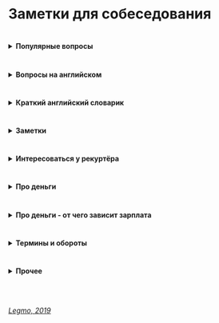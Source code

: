 # Заметки для собеседования #

#
<details><summary><b>Популярные вопросы</b></summary><p>
                                         
  ---

- Почему вы ищете работу?
- Какую работу вы ищите?
- Чем занимались на прошлой работе?
- Был ли коммерческий опыт работы с данной технологией?
- Зарплата - ожидания 
- Как скоро готовы выйти
- Английский 	
- Git
- Agile
- Есть ли опыт написания тестов?
- Есть ли опыт работы в команде с code-review и тестировщиками?
- Опыт работы со строгой типизацией
  
<br>

  <details><summary><b>Почему ушли с предыдущей работы?</b></summary><p>
  
  Рекрутер не ждет от этого ответа слишком многого. И так ясно, что будь всё в жизни людей гладко, они бы работали на одном и том же месте с достижения трудоспособного возраста и до самой смерти. Рекрутер будет удовлетворен любым ответом, который не поставит его самого в неловкое положение перед руководителем, когда тот у него спросит «а чего этот чел хочет? Почему уволился из предыдущей компании?» Любой более-менее адекватный ответ, который рекрутеру не стыдно будет передать вышестоящему руководителю, будет приемлем. 
   
  Сформулируйте ответ так, чтобы у рекрутера не сложилось впечатление, будто у вас была возможность повлиять на сложившуюся ситуацию, но вы не смогли её реализовать. 
  - Приемлемые – ситуации, в которых вы не могли повлиять на обстоятельства (например - очень большие задержки по зарплате, или очень низкая зарплата и полное отсутствие перспектив, или например неудобное расположение)
  - Неприемлемые – ситуации, когда у вас была возможность тем или иным способом повлиять на обстоятельства, но вы не смогли (личный или профессиональный конфликт с руководителем или коллегой, неконкурентноспособный продукт компании в создании которого принимаете участие лично вы, неисполнение своих обязательств) 
   
   Как отвечать, если у вас на предыдущей работе действительно всё было не очень гладко?
  - Нужно формулировать свой ответ в форме не «почему», а в форме «для чего».
      
  <br><p></details>
  
  <details><summary><b>Большой перерыв после последней работы - почему? чем занимались?</b></summary><p>
    
  Закрыл большой проект, заработал довольно существенную сумму.  Решил устроить нормальный отпуск, впервые за несколько лет.  В процессе, пришёл к выводу что хочу сменить сферу деятельности и активно занялся самообучением
  
  <br></p></details>
  
  <details><summary><b>Ошибки - самые серьёзные ошибки в вашей карьере?</b></summary><p>
                                                                         
   Обычно, цель этого вопроса выяснить не уровень дна, которое вы сумели пробить в своем прошлом, а ваш локус контроля (т.е. склонны ли вы возлагать ответственность за свои неудачи на себя, или на обстоятельства), и ваше к ним отношение.
   
   Для успешного прохождения вопроса лучше возлагать ответственность на себя. Это представит вас как человека, способного к управлению собственной жизнью, а не как детерминированное существо, сама судьба которого зависит исключительно от того, как сложатся звёзды и обстоятельства
  
  <br></p></details>
  
  <details><summary><b>Достижения - самые серьёзные </b></summary><p>
   
   Цель вопроса - узнать потолок, которого вы пока смогли достичь. 
   
   Этот потолок должен соответствовать должности, на которую вы претендуете, но не быть слишком высоким, иначе возникнет вопрос «а что вы вообще забыли на этом собеседовании с такими достижениями?»
      
  <br></p></details>
  
  <details><summary><b>Cтресс - насколько вы стрессоустойчивы</b></summary><p>
  
  Ответ: «А какие именно стрессы предполагаются на этой должности?»
  
  Рекрутер может рассказать о злых придирчивых клиентах, большом объеме работы, неисполнительных контрагентах.
  
  После чего можно развеять его опасения, сказав: «Да это ерунда, я с таким постоянно сталкивался, и мне всегда удавалось найти общий язык практически с любым человеком» 
  
  <br></p></details>   
  
  <details><summary><b>Расскажите о руководителе (коллеге/клиенте/друге/недруге...)</b></summary><p>

  
  Стандартная проективная методика из психологии, основанная ещё на древнем изречении о том, что «праведник даже в воре увидит праведника, а вор даже в праведнике – вора»
  
  Иными словами, понять что за человек перед тобой проще всего по тому, как он отзывается о других.
  
  Конечно, если вам пришлось и правда работать с откровенными мудаками, дифирамбы им петь ни к чему. Но лучше обратить внимание именно на положительные черты, а не на том, какие они были гады, это покажет и вас самого в лучшем свете. 

  <br></p></details>
  
  <details><summary><b>Ваши недостатки</b></summary><p>
  
  Лучше говорить только о тех недостатках, которые не пересекаются с качествами, необходимыми для исполнения обязанностей.
  
  Например – вакансия грузчика.
  - Какие у вас недостатки?
  - Вы знаете, мне кажется я не слишком интеллектуальный человек.
  Отлично! Нам как раз нужны такие грузчики – подумает рекрутер.

  Или например – вакансия программиста.
  - Какие у вас недостатки?
  - Даже не знаю. Наверное, физподготовка оставляет желать лучшего.
  - Ну, ничего, для тяжелых работ у нас грузчики есть. 
    
  <br></p></details>
  
  <details><summary><b>Почему хотите работать в нашей компании? / Что для вас важно в вашей работе? / Что вам кажется наиболее привлекательным в этой должности?</b></summary><p>
  
  Вспоминаем описание вакансии, на которую вы пришли, и пересказываем её своими словами.
  
  Например, вакансия сисадмина. Обязанности на работном сайте:
  - Развертывание, оптимизация и поддержка работоспособности инфраструктуры
  - Обеспечение безопасности информационных систем и серверов.
  - Подготовка предложений по модернизации оборудования, координация работ с поставщиками оборудования и технических решений.
  
  Ответ:
  - Ваша компания мне интересна тем, что она предлагает именно то, что я ищу. Для меня важно заниматься работой, которую я люблю и умею делать лучше всего – развертыванием IT инфраструктуры, обеспечением информационной безопасности, модернизацией оборудования.
  
  Если получится не заржать, то считайте, вопрос пройден. 

  <br></p></details>


  <details><summary><b>Зачем вам деньги?</b></summary><p>
  
  Вопрос чаще задают менджерам и т.д.
  
  На мой взгляд, хороший вариант ответа - пирамида Маслоу
    - выживание (еда, одежда, жильё..)
    - комфорт (вкусная еда, красивая одежда, машин, отпуск...)
    - самореализация (хобби, помощь другим и т.д.)
  
  В ответе:
  1. Не зависнуть, не тупить
  1. Показать более-менее внятное структурное мышление - у меня такие-то траты (кредит, дети, машина...)
  
  <br></p></details>
  
  <details><summary><b>Кого уважаете в профессиональной сфере? (известные личности/ресурсы)</b></summary><p>
  
  - Дмитрий Кузюбердин	- it-Kamasutra
  - Илья Кaнтop			- learn.javascript.ru
  - Максим Пацианский 	- книга "React.js курс для начинающих", https://vk.com/maxpfrontend
  - Дмитрий Трепачёв 		- http://code.mu/ 
  - Hexlet 				- Кирилл Мокевнин (ru.hexlet.io)
  - Сергей Чикуенок 		- вёрстка
  - телеграмм-каналы можно упомянуть
  
  <br></p></details>

  <details><summary><b>Книги</b></summary><p>

  - Программирование
    - Банда четырёх (Э. Гамма, Р. Хелм, Р. Джонсон, Д. Влиссидес.) -  Приемы объектно-ориентированного проектирования. Паттерны проектирования
    - Мартин Р - Чистый код
    - Бэнкс А, Порселло Е - React и Redux. Функциональная веб-разработка (O'Reilly)
    - Петцольд Ч - Код. Тайный язык информатики
    - Бхаргава А - Грокаем алгоритмы
  - Дизайн, юзабилити, проектирование интерфейсов
    - Алан Купер - Психбольница в руках пациентов
    - Дональд Норман - Дизайн привычных вещей (1988)
    - Влад Головач - Искусство мыть слона. Дизайн пользовательского интерфейса (2001 и 2010)
    - Влад Головач - Культура дизайна (2014 и 2017)
    - Джеф Раскин - Интерфейс. Новые направления в проектировании компьютерных систем (Apple)
    - Адриан Форти - Объекты желания (1986)
    - Эдвард Тафти - Представление информации
  - О жизни в целом
    - Франкл В - Сказать жизни «Да!»
    - Карнеги Д - Как перестать беспокоиться и начать жить
    - Талеб Н - Антихрупкость
  - "Общефилософское"
    - Буддизм
    - Философия стоицизма, Сократ, Ницше
    - Дао Дэ Дзин (Лао Цзы)
      
  <br></p></details>
<br></p></details>

#
<details><summary><b>Вопросы на английском</b></summary><p>
                                                                                   
---

  - рассказ о себе
  - образование
  - какую работу ищете
  - почем нравится/не нравится профессия/язык/среда (web-разработка, Drupal, React...)
  - почем нравится/не нравится удалённая работа
  
<br></p></details>

#
<details><summary><b>Краткий английский словарик</b></summary><p>
                                                                                   
---

- Я делал работу 	- I did the work
- Я хочу сделать 	- I want to do
- Я хотел бы 		- I would like to
- Я хотел бы 		- I wanted
- Я имел			- I had
- Я буду иметь    - I'll have
- Мне нравится 	- I like
- Мне не нравится	- I do not like

- Переписка 	- correspondence
- Общение			- communication
- Митинг 			- meeting (невероятно!)
- Спокойно		- calmly
- Срочно			- urgently
- Опыт 			- experience
- Такие как		- such as
- Много			- A lot of
- Не много		- A little of
- Старый код		- Legacy code
- Проблемы, вызовы - Challenges

- Изучать 						- To study
- Сжатые сроки выполнения			- Short deadlines
- Высоконагруженные проекты 		- Highload projects
- В течении моей работы, я...		- During my work, I...
- Мои задачи включали 			- My tasks included
- Делать что-то полезное			- Do something useful
- Развиваться в этом направлении	- Develop in this direction
- Большая международная команда 	- A large international team
  
<br></p></details>

#
<details><summary><b>Заметки</b></summary><p>
                                                          
---

- Не знаешь - так и скажи. Не придумывай
- Но, полезно думать вслух (если немного соображаешь в теме)
    - я не знаю точно решения, но насколько мне известно браузер работает так-то и так-то, компилятор так-то и поэтому наверное будет примерно вот так... Показать что ты вообще что-то соображаешь и приплести известные тебе материалы из смежных областей.
- Не отзываться негативно от прошлых коллегах/компаниях - максимально сдержанно и корректно
- Не выдавать конфиденциальную информацию - NDA и всё такое
- Если лезут не в своё дело (например: "Почему вы не женаты?") 
    - «Я думаю, этот вопрос не имеет отношения к моим профессиональным качествам, поэтому если вы позволите, я бы не стал на него отвечать». 
- Отлично, я думаю, что это выглядит хорошо, но что бы вы в нем оптимизировали?
  - Подготовив решение - подумайте о возможных граничных случаях, проблемах масштабирования и слабых сторонах. Всегда будьте на шаг впереди. 
  - Если вы используете рекурсивный подход, что может произойти, если у вас будет огромный фрагмент информации? 
  - Если вы используете алгоритм хеширования, как вы справитесь с коллизиями? 
  - Насколько вероятно, что это произойдет, и каков наихудший сценарий?
- Хороший пример "как разойтись, чтоб проект не просел" 
  - Расставание с человеком – тоже может быть устойчивым решением, если люди договорятся разойтись так, чтобы проект не просел. 
  - У вас бывало когда-нибудь такое, что уже уволившись, вы все равно ходили на предыдущую работу помогать? Или консультировали оставшихся ребят удаленно? Почему вы это делали? Скорее всего, потому что разошлись правильно и корректно.
  - Проблема менеджера не в том, что люди смертны, а в том, что они внезапно смертны. Если бы увольнения, мотивацию, де-мотивацию людей можно было бы предсказать и заложить в план — было бы гораздо проще жить! Поэтому если уход человека не ведет к неустойчивости проекта (человек передает дела, помогает и т.д.) — это не всегда плохо.
- Ожидания менеджера – у него в голове. 
  - Периодически в ответ на вопрос «Чего вы хотели бы, чтобы изменилось в результате тренинга» получаем от заказчиков ответы: «Хотим, чтобы люди стали более ответственными». Отличный ответ, из которого нельзя сделать вообще никаких выводов, пока не задашь уточняющий вопрос: «А как вы поймете, что они стали более ответственными?» И дальше главное слушать и успевать записывать. 
  - Потому что понимание ответственности у каждого свое. Для кого-то это когда человек не проходит мимо проблем, а начинает немедленно их решать. Для кого-то – когда он инициирует обсуждение проблем с заказчиком. Для кого-то когда он вообще не беспокоит руководство вопросами, а делает все сам. Пока не поймешь, что человек хочет, все, что ты делаешь – попытки угадать, что у заказчика в голове.
- Держитесь с достоинством. 
  - Помните о своих сильных сторонах, профессиональных, личностных. Заранее подготовьте яркие, красивые примеры из своего рабочего опыта. Помните, вас берут в организацию, чтобы вы принесли ей пользу, так расскажите, какую выгоду получила ваша предыдущая компания от вашей деятельности, как вы помогли спасти ее от кризиса, как вы вывели ее в лидеры и т.д. 
  - Не бойтесь несколько преувеличить свои заслуги. Помните, вы на рынке труда, здесь важно себя правильно преподать. 
  - А причину ухода объясните своим желанием развиваться, что вы выросли из рамок должности, отдела, компании, вам требуются новые горизонты.
- По тому, как вы отстаиваете свои интересы, ваш руководитель будет предполагать, что вы так же будете отстаивать интересы его подразделения.
<br></p></details>

#
<details><summary><b>Интересоваться у рекуртёра</b></summary><p>

  - Уточните пожалуйста - вы работаете в компании и внешний специалист?
  - Тип компании - стартап, свой продукт, рекуртинговое агентство... 
  - Размер компании (Россия/ мир)
  - Офисы - вообще есть? За рубежом? В Сибири?
  
  <br>
  
  - Какого идеального сотрудника они ждут
    - Для каких целей и задач компания ищет человека (задать прямой вопрос). После чего провести параллели с вашим предыдущим опытом, и рассказать, как именно вы планируете это сделать.
    - Например:
    ```
    - Мы ищем логиста, который бы уменьшил наши издержки на доставку комплектующих из Китая.
    - Ясно. На прошлой работе издержки были очень сильно раздуты из-за того, что руководство по привычке 
    работало с транспортными компаниями, у которых тарифы не менялись много лет, пришлось заново просмотреть 
    рынок, заменить некоторых перевозчиков, затраты были сокращены на такие-то суммы. Есть список из хороших, 
    проверенных компаний, которые никогда не подводили. 
    ```
    
  - Моя роль на проекте
  - Планируемые результаты моей работы за 30, 60, 90 дней
  - Критерии качества работы
    - спросить про ключевые качества хорошего сотрудника и попросить их расшифровать
    - по каким критериям они оценивают работу? Что такое для них хорошо, а что такое плохо?
    - например:
      - что вы вкладываете в слово отвественность
      - предлагать идеи – это хорошо или плохо? 
      - или сначала надо навести порядок в работе? 
      - или бог с ним с порядком, главное – чтобы не беспокоили менеджера, и при этом маржа проекта росла?
      - вижу что на проекте что-то не так:
        - сразу хвататься делать?
        - инициировать обсуждение? с кем?
        - не беспокоить начальство вопросами и всё сделать самому?
       
  <br>
  
  - Часовые пояса
  - Время работы
  - Насколько свободный график
  - Отпуск / отгулы / больничные - сколько раз в год, как долго, насколько заранее, оплачиваемый/нет
  - Гос. праздники - есть ли? оплачивают?
  - Переработки (вечер, выходные) - есть ли, как часто, оплачивают ли
       
  <br>
  
  - Почасовка/фиксированная
  - Если почасовка 
    - Гарантируют ли загрузку? 
    - Провалы в неделю-две между проектами? 
    - Полдня нет работы, а к вечеру упала и надо отработать 8 часов
  - Уровень зарплаты (до вычета налогов)
  - Это з/п с учетом премий и бонусов или только окладная часть (та, которая будет прописана в договоре и будет выплачена при любых условиях посещения работы) 
  - Метод оплаты - перевод на карту? конкретный банк?
  - ИП
  
  <br>
  
  - Испытательный срок? 
  - Зарплата на испытательном сроке? 
  - Условия прохождения? 
  - Сколько человек обычно отсеивается?
       
  <br>
  
  - Трудовой договор?
  - Право расторжения договора 
  - NDA
  - Соц. пакет
       
  <br>
  
  - Схема карьерного роста?
  - Как часто и на каком основании пересмотр ставки и позиции в компании. 
  - Индексация заработной платы, ее частота и размеры
       
  <br>
  
  - Медицинское страхование: 
    - объемы, 
    - что включает, что
    - что рассматривается, как страховой случай, а что не рассматривается
       
  <br>
  
  - О проекте
  - Стэк технологий
  - Вопросы о задачах, технологиях
  - Чем занимается команда
  - Поддержка/новый код
  - Какая команда
  - Кол-во человек на проекте (дев/тест/прочие)
  - Есть ли общение на английском?
  - Методология разработки - Agile?
  - Митинги - насколько часто, на каком языке, с видео/без
       
  <br>
  
  - Возможности развития и обучения?
  - Оплачивает ли она курсы/сертификаты? Хекслет, HTML-academy...
  - Ментор
  - Код-ревью
       
  <br>
  
  - Выдают ли рабочую машину
  - Офис 
    - оценка по 10 бальной шкале)	
    - есть ли Firewall
    - время на общественном транспорте (минут/транспорт)
  - Общее впечатление от компании
		
<br></p></details>

#
<details><summary><b>Про деньги</b></summary><p>

  - Можно спросить прямо при первом же контакте с работодателем хотя бы про нижнюю планку зарплаты (в середине или конце беседы, когда все ключевые моменты обсудили)
  - грамотные формулировки для ответов о желаемой зарплате:
      - Мне бы хотелось обсудить данный вопрос позже, когда вы точно поймете, что я подхожу на данную должность.
      - Я верю вашей компании, что она берет на работу только высокопрофессиональных специалистов, обеспечивая им достойную зарплату.
      - Предполагаю, что оклады в вашей компании уже утверждены для всех должностей, готов их принять, если вы их озвучите т.д.
  - грамотные формулировки для ответов на конкретные предложения по зарплате:
    - Вам сделали отличное предложение:
        «Я внимательно ознакомился с вашим предложением. Должен признать, что оно достаточно конкурентоспособно. Однако предложенный вами размер месячной заработной платы на 10% ниже, чем я зарабатываю в настоящее время. Хотя бонусы помогут улучшить ситуацию, все-таки я предложил бы пересмотреть размеры базовой зарплаты. Есть ли возможность изменения размера предложенной зарплаты?»
    - Вам сделали хорошее предложение
        «Определенно, мои ожидания почти оправдываются. Однако я надеялся на несколько большую сумму в пределах от… до… Насколько велики наши возможности для дальнейшего обсуждения зарплаты?»
    - Вам сделали предложение с низкой зарплатой
        «Вы мне действительно нравитесь, и работа кажется подходящей. Успехи управления и организационной стратегии также выглядят весомыми. Единственное, о чем нам нужно поговорить, и единственное, что меня удерживает, – это первоначальное предложение о компенсационном пакете. Откровенно говоря, зарплата меньше, чем я ожидал. Я действительно заинтересован в этой должности, и, по моим сведениям, $X — это приблизительный уровень зарплаты. В других компаниях, с которыми я веду переговоры, предлагается примерно столько. Вы можете что-нибудь предпринять в этом направлении?»
    
  - Обсуждение з/п с рекуртёром, на первом собеседовании - чтоб он понял, попадаете ли вы в вилку вакансии
    - Формулировка для рекрутера должна быть такой – "я рассматриваю предложения от такой-то суммы, но всё зависит от того, что мне придется делать"
    - Переговоры с ним превращаются в такую мини-игру:
      - Каковы ваши зарплатные ожидания?
      - Ну, зависит от того, что мне придется делать. А вы на какую зарплату специалиста ищете?
      - Хотелось бы всё-таки от вас услышать вашу минимальную планку.
      - Понимаете, это зависит от многих моментов, но я знаю, что вилка у вас в любом случае есть, поэтому не могли бы вы её всё-таки озвучить, вдруг я вам просто не подойду по ней?
    - И у кого быстрее сдадут нервы, и он озвучит конкретную сумму, тот и проиграл.
    - Почти всегда разные компании предлагают за один и тот же функционал разные зарплаты, в зависимости от того, насколько финансово уверенно они себя чувствуют, и конечно «традиций» , поэтому выманивание информации о вилке по зарплате необходимо, чтобы не скостить самому себе будущую зарплату на существенную сумму.

    - Вариант: рекрутеру нельзя называть минимально комфортную сумму, потому что вам в 90% случаев предложат на 5-10% меньше нее и больше нее никогда не заплатят. А надо, определив для себя комфортную зарплату, называть на 10% больше, тогда и будет запас поторговаться.

    - Вариант: средняя ЗП для специалиста моего уровня - такая-то. Я считаю что я имею необходимый набор навыков и опыта чтобы рассчитывать на среднюю + 10%. Но в целом я готов обсудить размер ЗП и перспективы после того как узнаю спектр задач и требования.
        
    - Если попался непробиваемый рекрутер, непременно хочет услышать ваше предложение - назвать мин. сумму, за которую будет комфортно работать.
      Минимальная сумма = не та зарплата, на которую вы будете ходить на работу со слезами на глазах
      А та, получая которую, вы не будете испытывать слишком больших душевных мук и терзаний. 
      
  - Обсуждение з/п с руководителем, когда вам готовы сделать offer
    - Можно немного поднять свои зарплатные ожидания (относительно общения с рекуртёром)
    - Сработает это только в том случае, если вы действительно нашли общий язык, и сумели убедить его что вы подходите под те задачи, которые он вас нанимает, поэтому делать это нужно только в конце беседы. 
    - Беседу лучше выстраивать таким образом – после ответа на его вводные вопросы лучше задать прямой вопрос о том, для каких целей и задач компания ищет человека, после чего провести параллели с вашим предыдущим опытом, и рассказать, как именно вы планируете это сделать.
  
    Итак, вы почувствовали, что разговор задался, и вы решили озвучить большую сумму, чем ту, что озвучили рекрутеру.
    На это руководитель может ответить:
      - Но Марии вы говорили что готовы выйти на другую зарплату.
      
    Приемлемым ответом будет такой:
      - Нет, Марии я говорил, что всё будет зависеть от функционала. Те задачи которые вы озвучили, стоят столько. Я готов гарантировать их исполнение на 100% , но хотелось бы получать вот такую сумму.
    Если ваши требования вменяемы, и вы действительно убедили его что способны сделать все, что обещаете, скорее всего предложение будет сделано. 

  - Как понять, что ваши требования вменяемы?
    - Очень просто, также, как и при любом ценовом анализе, когда вы ходите по магазинам, методом исследования предложения.
    - Некоторые работные сайты предлагают бесплатный пробный доступ к своей базе, или доступ по минимальной цене, например на один день. Полистайте резюме кандидатов вашей профессии, посмотрите на их образование, опыт работы, навыки. Посмотрите их зарплатные ожидания.
		- Если зарплатные ожидания не опубликованы в резюме, можно и позвонить, представившись какой-нибудь компанией, и поинтересоваться, каковы зарплатные ожидания ваших прямых конкурентов на рынке труда.
		- Также можно позвонить в кадровые агентства, тоже представившись какой-нибудь компанией, и поинтересоваться, во сколько вам встанет вот такой кандидат (описываете свой опыт, и узнаете, сколько сейчас стоят на рынке такие люди) .  
	
  - про повышение зарплаты
    - **Правильная постановка вопроса** со стороны сотрудника: что я могу делать на этом месте, чтобы в перспективе X месяцев/лет зарабатывать Y денег (стать менеджером и пр.)?
    - **Амбициозная постановка вопроса**: какой подвиг мне нужно совершить, чтобы стать менеджером в этом году? (получить премию в стопятьсот мильёнов?)
    - Если вы уже получили офер в другую компанию, то постановка вопроса не меняется: 
      Каюсь, грешен – сходил на собеседование. Когда сходил, уже не каюсь. :) Вот что предлагают. Можно ли у нас делать что-то, чтобы зарабатывать сравнимые деньги?
    - За мои 10 лет, зарплату ни разу не повысили. Приходилось увольняться и на новом месте уже повышаться по з/п.
    - Повышения бывают. Но, только если ты не сидишь как сыч и не бубнишь себе под нос что пора з/п повышать. А вот если ты ноешь как последняя скотина, то начальник знает что тебе денег мало и можешь неилюзорно свалить в любой момент - тут уже повышают.
    Факт: молчишь = доволен.

  - про снижение з/п в процессе переговоров
    - Я считаю, что проще не прогибаться, просто сказав - "вы спрашивали на какую минимальную сумму я согласен, я её озвучил, на меньшее, к сожалению, согласиться не могу"
    - А когда ты сказал что "это мой минимум", а потом согласился ещё на меньшее, то может показаться, что ты себя не ценишь, или что никому не нужен.

  - пока не получил официального предложения о работе – не говори про зарплату. Особенно если не спрашивают. 
    - Для работодателя вопрос про деньги от кандидата на старте отношений – это демонстрация того, что человек не будет лоялен компании и если кто-то другой предложит на 100 у.е. больше, он тут же покинет данную организацию.
    - По возможности, уходите от вопросов о зарплате, пока не получите предложение о работе от своего будущего руководителя. В его интересах, чтобы вы были мотивированы и готовы работать на данной должности как можно дольше. Никого не устраивает текучка кадров, это как минимум экономически не выгодно. (Мы не берем примеры организаций, которые строят свою экономику на обмане сотрудников, когда вам обещают много, вы верите, но только после испытательного срока, уподобляетесь Папе Карло, а вам сообщают через три месяца, что испытательный срок вы не прошли и вас увольняют, чтобы найти следующего доверчивого гражданина.)

  - Если просят заполнить анкету, в которой стоит графа «Укажите желаемый размер заработной платы», смело пишите: «обсуждается». 
    - Если не требуют указать точную цифру – пишите интервал (добавьте 10% к последней, добавьте 20%, чтобы достичь приемлемого результата и была возможность для торга). 
    
  - У кадровиков есть простая схема понять, сколько вы стоите. 
    - Обычно спрашивают: «Назовите минимальную сумму, ниже которой вы работать не будете?» Допустим вы называете цифру в 1000 у.е., кадровик, что-то черкает в анкете и задает вопрос повторно: «А если зарплата будет 950 у.е. – вы согласитесь?» Вы начинаете лихорадочно думать, а устроит или не устроит вас такая цифра, если вы заложили 20% для торгов, то вы легко «отдадите» — эти 50 у.е. и согласитесь. Но кадровик не унимается: «А если это будет 900 у.е.?» Так пошагово определяют вашу нижнюю границу торгов по зарплате.

  - Как вы относитесь к задержкам по зарплате?
    - Понятно, что такой вопрос может означать только одно – задержки по зарплате в данной компании имеют не случайный, а систематический характер. Кто-то может подумать «ну, если зарплата хорошая, то почему бы и нет? Можно и подождать»
    Можно то можно, но придя в компанию, в которой стабильные задержки зарплаты например в месяц, фактически первый месяц вы будете работать бесплатно.
    А получать зарплату только со второго месяца. Когда-нибудь, через год или два, а может позже, когда вы будете менять работу, с вами возможно и рассчитаются за тот первый бесплатный месяц. А может и нет. 

 - Постоянно мониторьте, сколько стоят специалисты вашего уровня на рынке труда. 
  - Даже если вас все устраивает на вашем рабочем месте, походите по собеседованиям. 
  Как минимум, вы будете в курсе, какие требования предъявляются рынком к вашей должности, что предлагается взамен.

 - При получении предложения с указанием зарплаты, возьмите паузу. 
  - Не надолго, на один день. 
  Помните, профессионалы стоят дорого, потому что они не суетятся и знают себе цену.

  - Профессионалы не торгуются, им это просто не надо - не они стоят в очереди за работой, а организации уговаривают их. 
    - Покажите, что вы профессионал. 
    Но не затягивайте свое решение больше чем на один день, профессионалы думают быстро.

  - Изучите внимательно компенсационный пакет, который вам предлагает работодатель.  
  
  
  **Ссылки**
  - [Джин - статистика зарплат](https://djinni.co/salaries/?job=JavaScript&year=6m)
  - [Мой круг - Зарплаты в ИТ](https://moikrug.ru/salaries)
  - [Мой круг - обзор зарплат](https://habr.com/ru/company/moikrug/blog/439152/)
	
<br></p></details>

#
<details><summary><b>Про деньги - от чего зависит зарплата</b></summary><p>
  Пример ответа на вопрос: укажите "вилку" вашей зарплаты? Это далеко не все факторы, но общий ход мыслей, я думаю, понятен.
  
  Вилка зарплаты примерно от X до X*2 тысяч рублей/долларов/евро.<br>
  Попробую в нескольких словах объяснить, почему такой большой разброс.
  
  Прямое влияние на рейт будут оказывать следующие факторы:
  
  1) <b>Это оплата до/после всех вычетов?</b><br>
  При работе через ИП я отдаю до 10% в виде налогов, комиссий и сборов. Эта сумма напрямую влияет на размер зарплаты.
  
  2) <b>График и время работы.</b><br>
  Если график очень жёсткий, а время работы команды плотно привязано к Москве/Европе - это повод поднять рейт, т.к. часть времени мне придётся работать по вечерам. В этом нет ничего страшного, у меня большой опыт работы в таком режиме. Но, это повод получить некоторую компенсацию, за неудобное рабочее время.
  
  3) <b>Насколько моя квалификация соответствует задачам?</b><br>
  Если основная часть работы подразумевает вёрстку и работу с шаблонами - это повод несколько поднять рейт. 
  В этой сфере я работаю уже давно, обладаю существенным опытом и могу в любой момент устроиться на хорошую зарплату в крупный проект.<br>
  Я могу гарантировать высокое качество и поэтому ожидаю соответствующей оплаты.
  
  Если существенная часть работы подразумевает программирование - это повод несколько снизить рейт.<br> 
  В этой сфере я активно расту и развиваюсь, некоторые аспекты я только изучаю, и сама возможность расти на реальных задачах - существенный бонус.
  
  4) <b>Насколько мне интересны задачи?</b><br>
  Я уже много лет занимаюсь вёрсткой, и многие задачи решаю почти автоматически. Зачастую, мне не приходится как-то напрягаться, чтоб завертсать тот или иной макет. Такую работу я оцениваю выше. Своего рода "налог на скуку" :)
  
  5) <b>Возможности обучения и профессионального роста.</b><br>
  Наоборот, задачи по программированию для меня интересны и важны. Если у меня будет возможность существенную часть времени работать со скриптами, изучать различные подходы, советоваться с коллегами и в целом расти - это повод снизать рейт. Для меня очень важен профессиональный рост и развитие, и ради этой возможности я готов пойти на уступки в плане зарплаты.
  
  6) <b>Уровень психологической напряженности.</b><br>
  Если работа подразумевает существенную психологическую нагрузку - это повод поднять финансовую планку. 
  Речь про такие вещи как: короткие дедлайны, штрафы, работа над несколькими важными задачами одновременно, частое переключение между задачами, разрешение конфликтных ситуаций и т.д.
  
  
  Предлагаю обсудить вопрос зарплаты более подробно после технического собеседования, когда станет ясно - подходят ли мои навыки для данной вакансии.
  
<br></p></details>


#
<details><summary><b>Термины и обороты</b></summary><p>

- CV - резюме
- rate, pay rate - зарпалата, ставка зарплаты
- gross salary  - зарплата до вычетов 
- net salary  - зарплата на руки 
- offer - предложение
- рекуртёр, hr - специалист по поиску персонала
- NDA - договор о неразглашении
- soft skills - обычно набор личностных качеств, которые помогают эффективно взаимодействовать с людьми. Соотвествие корпоративной культуре и т.д.
- hard skills - все навыки, которые связаны с непосредственной профессиональной деятельностью человека и доступны для наглядной демонстрации. 
- must have - обязательно
- outsourcing - наёмный сотрудник, не в штате компании
- pay — оплата, выплата, заработная плата
- salary — зарплата Фиксированная, обычно ежемесячная оплата работы сотрудника.
- overtime — сверхурочные
- своевременная индексация рейта

**Ссылки**
- https://skyeng.ru/articles/pay-salary-wages
	
<br></p></details>

#
<details><summary><b>Прочее</b></summary><p>

***
Важно **"как ты себя объясняешь"** - насколько ты понятен рекуртёру, может ли он легко положить в нужную "коробочку" своего сознания?<br>
Поначалу хорошо себя немного "упростить", быть понятным. Соответствовать ярлычкам.<br>
Потом, в процесе работы, можешь проявить что ты сложный, интересный и разнообразный. 

Неправильно: 
```
Я 20 лет занимаюсь веб-разработкой, но до сих пор не освоил ничего кроме вёрстки. 
Зато я был арт-директором в типографии и отлично играю на гитаре. 
А сейчас думаю - толи пойти junior-разработчиком, толи устроиться поваром..."
```

Правильно:
```
Я несколько лет занимался дизайном. Последние три года увлёкся веб-разработкой, плотно работал верстальщиком. 
Освоил эту сферу на уровне "эксперт". 
Сейчас развиваюсь как JS-программист, ищу позицию junior, чтоб быстро вырасти на реальных задачах"
```

<br>

***
Полезно завести отдельный аккаунт на **GitHub** с примерами кода. подходящими для данной вакансии. Для вёрстки один, для программирования - другой.

<br>

***
Очень полезно для резюме иметь утверждённые правки в крупных/известных **OpenSource проектах** по своей тематике. Тем самым ты перекладываешь работу по оценке твоего уровня на плечи сообщества - если сообщество приняло твои правки, значит ты молодец, и можно особо тебя не проверять.

<br>

***
Нет, это вы позволяете им так поступать. Кто вам запрещает задавать вопросы? Расспрашивайте работодателя, уточняйте все детали, записывайте наконец в блокнот! 

Неужели так трудно скачать из PlayMarket или AppStore диктофон?! 

Работодатель прекрасно понимает все свои риски, поэтому на собеседованиях докапывается до самых бессмысленных деталей. Так чего вы то вдруг засмущались? Докапывайтесь до него!

- Что за проект? 
- Какая точная зарплата? 
- Белая ли зарплата? 
- На каких условиях стоит ожидать роста зарплаты? 
- Есть ли перспективы для роста карьерного? 
- Стабильные ли инвестиции в проект (не обанкротится ли фирма завтра)? 
- Сколько уже сделано и сколько предстоит сделать? 
- Есть ли утвержденный план работ? 
- Определены ли точные роли в команде? 
- Кто руководит, какой у него стаж руководства, есть ли успешные завершенные проекты? А у команды? 
- Кто в команде, сколько их, давно ли они работают в команде, чем занимались? 
- Кому вы непосредственно будете подчиняться и какие границы у этого подчинения? 
- Каковы корпоративные правила в этом месте? 
- Есть ли гарантии оплаты сверхурочных? 
- Заинтересована ли компания в вашем обучении? 
- Оплачивает ли она курсы/сертификаты? 

И т.д. думаю вы уловили мысль.

В конце-концов, это вам в этом месте и над этим проектом работать (не)определенное время. 
Ну так выясните на берегу во что вы собираетесь ввязаться, чтобы потом не скулить на хабре, не приходя в сознание, о том как вам скучно и что все плохо! 


**Зачем диктофон?** 
Записать собеседование (если разрешат, бывает до собеса подписываешь соглашение о коммерческой тайне и неразглашении), чтобы самому потом в спокойной обстановке еще раз прослушать все, если не получается запомнить. Некоторые вещи не сразу принимаются во внимание, даже если они сказаны прямым текстом. 

<br></p></details>

<br> 
<br> 

*[Legmo, 2019](https://github.com/Legmo/notes/)*
